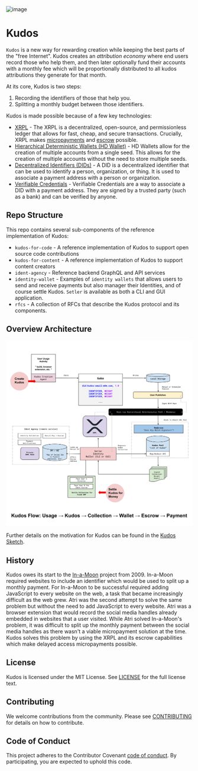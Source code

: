 <img width="956" alt="image" src="https://user-images.githubusercontent.com/170588/227725910-08724854-f961-4f36-ae32-1eb09b7eac00.png">

# Kudos

`Kudos` is a new way for rewarding creation while keeping the best parts of the "free Internet". Kudos creates an _attribution economy_ where end users record those who help them, and then later optionally fund their accounts with a monthly fee which will be proportionally distributed to all kudos attributions they generate for that month.

At its core, Kudos is two steps:

1. Recording the identifiers of those that help you.
2. Splitting a monthly budget between those identifiers.

Kudos is made possible because of a few key technologies:

- [XRPL](https://xrpl.org/) - The XRPL is a decentralized, open-source, and permissionless ledger that allows for fast, cheap, and secure transactions. Crucially, XRPL makes [micropayments](https://xrpl.org/currency-formats.html#xrp-amounts) and [escrow](https://xrpl.org/escrow.html) possible.
- [Hierarchical Deterministic Wallets (HD Wallet)](https://github.com/bitcoin/bips/blob/master/bip-0032.mediawiki) - HD Wallets allow for the creation of multiple accounts from a single seed. This allows for the creation of multiple accounts without the need to store multiple seeds.
- [Decentralized Identifiers (DIDs)](https://www.w3.org/TR/did-core/) - A DID is a decentralized identifier that can be used to identify a person, organization, or thing. It is used to associate a payment address with a person or organization.
- [Verifiable Credentials](https://www.w3.org/TR/vc-data-model/) - Verifiable Credentials are a way to associate a DID with a payment address. They are signed by a trusted party (such as a bank) and can be verified by anyone.

## Repo Structure

This repo contains several sub-components of the reference implementation of Kudos:

- `kudos-for-code` - A reference implementation of Kudos to support open source code contributions
- `kudos-for-content` - A reference implementation of Kudos to support content creators
- `ident-agency` - Reference backend GraphQL and API services
- `identity-wallet` - Examples of `identity wallets` that allows users to send and receive payments but also manager their Identities, and of course settle Kudos. `Setler` is available as both a CLI and GUI application.
- `rfcs` - A collection of RFCs that describe the Kudos protocol and its components.

## Overview Architecture

![Overview Flow](./docs/kudos-overview-flow.svg)

Further details on the motivation for Kudos can be found in the [Kudos Sketch](./rfcs/000-kudos-sketch/000-kudos-sketch.md).

## History

Kudos owes its start to the [In-a-Moon](https://www.slideshare.net/mankins/inamoon-overview) project from 2009. In-a-Moon required websites to include an identifier which would be used to split up a monthly payment. For In-a-Moon to be successful required adding JavaScript to every website on the web, a task that became increasingly difficult as the web grew. Atri was the second attempt to solve the same problem but without the need to add JavaScript to every website. Atri was a browser extension that would record the social media handles already embedded in websites that a user visited. While Atri solved In-a-Moon's problem, it was difficult to split up the monthly payment between the social media handles as there wasn't a viable micropayment solution at the time. Kudos solves this problem by using the XRPL and its escrow capabilities which make delayed access micropayments possible.

## License

Kudos is licensed under the MIT License. See [LICENSE](./LICENSE) for the full license text.

## Contributing

We welcome contributions from the community. Please see [CONTRIBUTING](./CONTRIBUTING.md) for details on how to contribute.

## Code of Conduct

This project adheres to the Contributor Covenant [code of conduct](./CODE_OF_CONDUCT.md). By participating, you are expected to uphold this code. 

